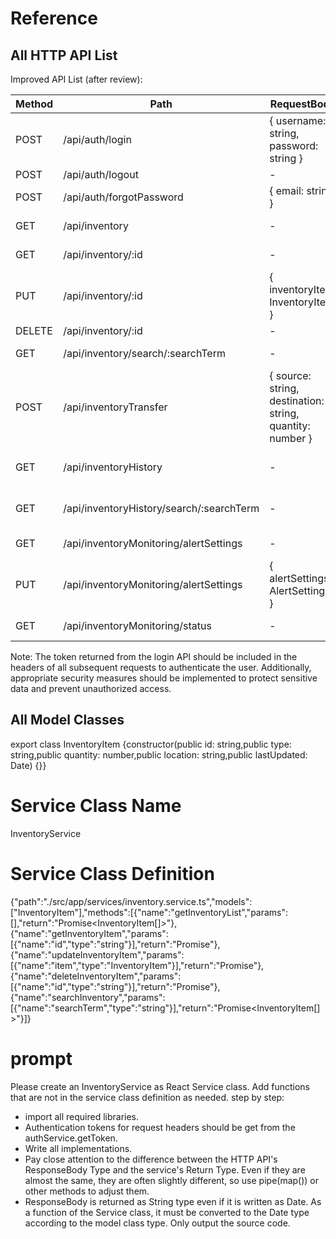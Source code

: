 # Reference
## All HTTP API List
Improved API List (after review):

| Method | Path | RequestBody | ResponseBody |
|--------|------|-------------|--------------|
| POST | /api/auth/login | { username: string, password: string } | { token: string } |
| POST | /api/auth/logout | - | - |
| POST | /api/auth/forgotPassword | { email: string } | - |
| GET | /api/inventory | - | { inventoryList: InventoryItem[] } |
| GET | /api/inventory/:id | - | { inventoryItem: InventoryItem } |
| PUT | /api/inventory/:id | { inventoryItem: InventoryItem } | - |
| DELETE | /api/inventory/:id | - | - |
| GET | /api/inventory/search/:searchTerm | - | { inventoryList: InventoryItem[] } |
| POST | /api/inventoryTransfer | { source: string, destination: string, quantity: number } | - |
| GET | /api/inventoryHistory | - | { inventoryHistory: InventoryHistoryItem[] } |
| GET | /api/inventoryHistory/search/:searchTerm | - | { inventoryHistory: InventoryHistoryItem[] } |
| GET | /api/inventoryMonitoring/alertSettings | - | { alertSettings: AlertSettings } |
| PUT | /api/inventoryMonitoring/alertSettings | { alertSettings: AlertSettings } | - |
| GET | /api/inventoryMonitoring/status | - | { inventoryStatus: InventoryItem[] } |

Note: The token returned from the login API should be included in the headers of all subsequent requests to authenticate the user. Additionally, appropriate security measures should be implemented to protect sensitive data and prevent unauthorized access.
## All Model Classes
export class InventoryItem {constructor(public id: string,public type: string,public quantity: number,public location: string,public lastUpdated: Date) {}}

# Service Class Name
InventoryService

# Service Class Definition
{"path":"./src/app/services/inventory.service.ts","models":["InventoryItem"],"methods":[{"name":"getInventoryList","params":[],"return":"Promise<InventoryItem[]>"},{"name":"getInventoryItem","params":[{"name":"id","type":"string"}],"return":"Promise<InventoryItem>"},{"name":"updateInventoryItem","params":[{"name":"item","type":"InventoryItem"}],"return":"Promise<void>"},{"name":"deleteInventoryItem","params":[{"name":"id","type":"string"}],"return":"Promise<void>"},{"name":"searchInventory","params":[{"name":"searchTerm","type":"string"}],"return":"Promise<InventoryItem[]>"}]}

# prompt
Please create an InventoryService as React Service class.
Add functions that are not in the service class definition as needed.
step by step:
- import all required libraries.
- Authentication tokens for request headers should be get from the authService.getToken.
- Write all implementations.
- Pay close attention to the difference between the HTTP API's ResponseBody Type and the service's Return Type. Even if they are almost the same, they are often slightly different, so use pipe(map()) or other methods to adjust them.
- ResponseBody is returned as String type even if it is written as Date. As a function of the Service class, it must be converted to the Date type according to the model class type.
Only output the source code.
